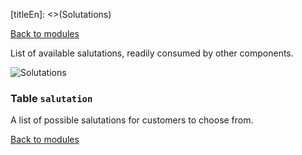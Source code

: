 [titleEn]: <>(Solutations)

[Back to modules](./../10-modules.md)

List of available salutations, readily consumed by other components.

![Solutations](./dist/erd-shopware-core-system-salutation.png)


### Table `salutation`

A list of possible salutations for customers to choose from.


[Back to modules](./../10-modules.md)

